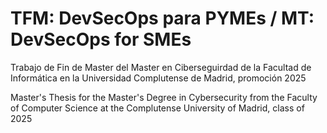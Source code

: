 # TFM: DevSecOps para PYMEs / MT: DevSecOps for SMEs
Trabajo de Fin de Master del Master en Ciberseguirdad de la Facultad de Informática en la Universidad Complutense de Madrid, promoción 2025

Master's Thesis for the Master's Degree in Cybersecurity from the Faculty of Computer Science at the Complutense University of Madrid, class of 2025
